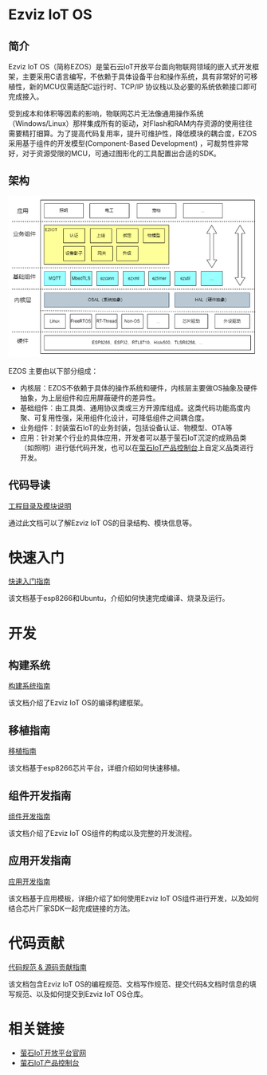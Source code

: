 # Ezviz IoT OS

## 简介

Ezviz IoT OS（简称EZOS）是萤石云IoT开放平台面向物联网领域的嵌入式开发框架，主要采用C语言编写，不依赖于具体设备平台和操作系统，具有非常好的可移植性，新的MCU仅需适配C运行时、TCP/IP 协议栈以及必要的系统依赖接口即可完成接入。

受到成本和体积等因素的影响，物联网芯片无法像通用操作系统（Windows/Linux）那样集成所有的驱动，对Flash和RAM内存资源的使用往往需要精打细算。为了提高代码复用率，提升可维护性，降低模块的耦合度，EZOS采用基于组件的开发模型(Component-Based Development) ，可裁剪性非常好，对于资源受限的MCU，可通过图形化的工具配置出合适的SDK。

## 架构

![](./docs/figures/root/ez_idf_arch.png)

EZOS 主要由以下部分组成：

- 内核层：EZOS不依赖于具体的操作系统和硬件，内核层主要做OS抽象及硬件抽象，为上层组件和应用屏蔽硬件的差异性。
- 基础组件：由工具类、通用协议类或三方开源库组成。这类代码功能高度内聚、可复用性强，采用组件化设计，可降低组件之间耦合度。
- 业务组件：封装萤石IoT的业务封装，包括设备认证、物模型、OTA等
- 应用：针对某个行业的具体应用，开发者可以基于萤石IoT沉淀的成熟品类（如照明）进行低代码开发，也可以在[萤石IoT产品控制台](https://iot.eziot.com/home/product)上自定义品类进行开发。


## 代码导读

[工程目录及模块说明](./docs/ezos_code_guide.md)

通过此文档可以了解Ezviz IoT OS的目录结构、模块信息等。

# 快速入门

[快速入门指南](./docs/ezos_get_started.md)

该文档基于esp8266和Ubuntu，介绍如何快速完成编译、烧录及运行。

# 开发

## 构建系统

[构建系统指南](./docs/ezos_build_system.md)

该文档介绍了Ezviz IoT OS的编译构建框架。

## 移植指南

[移植指南](./docs/ezos_porting_guide.md)

该文档基于esp8266芯片平台，详细介绍如何快速移植。

## 组件开发指南

[组件开发指南](./docs/ezos_component_develop.md)

该文档介绍了Ezviz IoT OS组件的构成以及完整的开发流程。

## 应用开发指南

[应用开发指南](./docs/ezos_app_develop.md)

该文档基于应用模板，详细介绍了如何使用Ezviz IoT OS组件进行开发，以及如何结合芯片厂家SDK一起完成链接的方法。

# 代码贡献

[代码规范 & 源码贡献指南](./docs/ezos_contribute_guide.md)

该文档包含Ezviz IoT OS的编程规范、文档写作规范、提交代码&文档时信息的填写规范、以及如何提交到Ezviz IoT OS仓库。

# 相关链接

- [萤石IoT开放平台官网](https://www.eziot.com)
- [萤石IoT产品控制台](https://iot.eziot.com/home/product)
